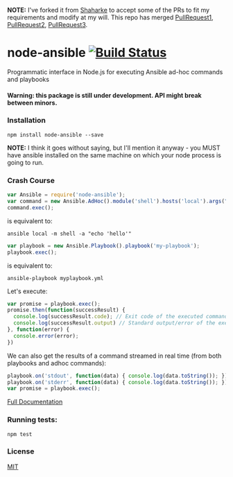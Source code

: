 **NOTE:** I've forked it from [Shaharke](https://github.com/shaharke/node-ansible) to accept some of the PRs to fit my requirements and modify at my will. This repo has merged [PullRequest1](https://github.com/shaharke/node-ansible/pull/44), [PullRequest2](https://github.com/shaharke/node-ansible/pull/38), [PullRequest3](https://github.com/shaharke/node-ansible/pull/36).

node-ansible [![Build Status](https://travis-ci.org/lovubuntu/node-ansible.png?branch=develop)](https://travis-ci.org/lovubuntu/node-ansible)
============

Programmatic interface in Node.js for executing Ansible ad-hoc commands and playbooks

#### Warning: this package is still under development. API might break between minors.

### Installation

`npm install node-ansible --save`

**NOTE:** I think it goes without saying, but I'll mention it anyway - you MUST have ansible installed on the same machine
on which your node process is going to run.


### Crash Course

```javascript
var Ansible = require('node-ansible');
var command = new Ansible.AdHoc().module('shell').hosts('local').args("echo 'hello'");
command.exec();
```

is equivalent to:

```shell
ansible local -m shell -a "echo 'hello'"
```

```javascript
var playbook = new Ansible.Playbook().playbook('my-playbook');
playbook.exec();
```

is equivalent to:

```shell
ansible-playbook myplaybook.yml
```

Let's execute:

```javascript
var promise = playbook.exec();
promise.then(function(successResult) {
  console.log(successResult.code); // Exit code of the executed command
  console.log(successResult.output) // Standard output/error of the executed command
}, function(error) {
  console.error(error);
})
```

We can also get the results of a command streamed in real time (from both playbooks and adhoc commands):
```javascript
playbook.on('stdout', function(data) { console.log(data.toString()); });
playbook.on('stderr', function(data) { console.log(data.toString()); });
var promise = playbook.exec();
```

[Full Documentation](http://shaharke.github.io/node-ansible)

### Running tests:

`npm test`

### License

[MIT](https://github.com/shaharke/node-ansible/blob/master/LICENSE)
